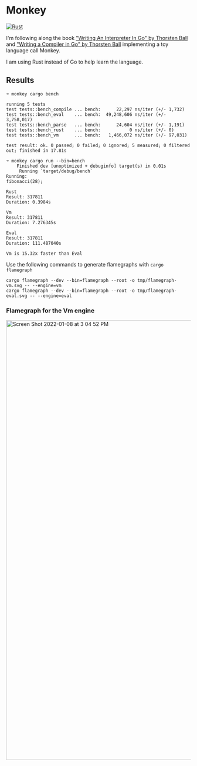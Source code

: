 # Monkey

[![Rust](https://github.com/DerekStride/writing-an-interpreter-in-rust/actions/workflows/rust.yml/badge.svg)](https://github.com/DerekStride/writing-an-interpreter-in-rust/actions/workflows/rust.yml)

I'm following along the book ["Writing An Interpreter In Go" by Thorsten Ball](https://interpreterbook.com/) and
["Writing a Compiler in Go" by Thorsten Ball](https://compilerbook.com/) implementing a toy language call Monkey.

I am using Rust instead of Go to help learn the language.

## Results

```
➜ monkey cargo bench

running 5 tests
test tests::bench_compile ... bench:      22,297 ns/iter (+/- 1,732)
test tests::bench_eval    ... bench:  49,248,606 ns/iter (+/- 3,758,017)
test tests::bench_parse   ... bench:      24,604 ns/iter (+/- 1,191)
test tests::bench_rust    ... bench:           0 ns/iter (+/- 0)
test tests::bench_vm      ... bench:   1,466,072 ns/iter (+/- 97,031)

test result: ok. 0 passed; 0 failed; 0 ignored; 5 measured; 0 filtered out; finished in 17.81s

➜ monkey cargo run --bin=bench
    Finished dev [unoptimized + debuginfo] target(s) in 0.01s
     Running `target/debug/bench`
Running:
fibonacci(28);

Rust
Result: 317811
Duration: 0.3984s

Vm
Result: 317811
Duration: 7.276345s

Eval
Result: 317811
Duration: 111.487040s

Vm is 15.32x faster than Eval
```

Use the following commands to generate flamegraphs with `cargo flamegraph`

```
cargo flamegraph --dev --bin=flamegraph --root -o tmp/flamegraph-vm.svg -- --engine=vm
cargo flamegraph --dev --bin=flamegraph --root -o tmp/flamegraph-eval.svg -- --engine=eval
```
### Flamegraph for the Vm engine

<img width="1196" alt="Screen Shot 2022-01-08 at 3 04 52 PM" src="https://user-images.githubusercontent.com/6456191/148658249-64810578-aea0-49c9-b1c3-2349364d3ab4.png">

